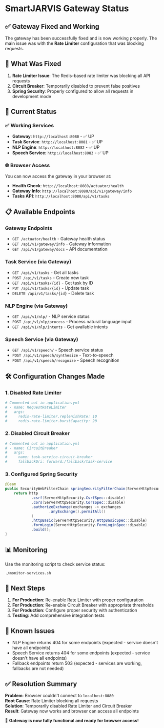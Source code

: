 # SmartJARVIS Gateway Status

## ✅ Gateway Fixed and Working

The gateway has been successfully fixed and is now working properly. The main issue was with the **Rate Limiter** configuration that was blocking requests.

## 🔧 What Was Fixed

1. **Rate Limiter Issue**: The Redis-based rate limiter was blocking all API requests
2. **Circuit Breaker**: Temporarily disabled to prevent false positives
3. **Spring Security**: Properly configured to allow all requests in development mode

## 🚀 Current Status

### ✅ Working Services
- **Gateway**: `http://localhost:8080` - ✅ UP
- **Task Service**: `http://localhost:8081` - ✅ UP  
- **NLP Engine**: `http://localhost:8082` - ✅ UP
- **Speech Service**: `http://localhost:8083` - ✅ UP

### 🌐 Browser Access
You can now access the gateway in your browser at:
- **Health Check**: `http://localhost:8080/actuator/health`
- **Gateway Info**: `http://localhost:8080/api/v1/gateway/info`
- **Tasks API**: `http://localhost:8080/api/v1/tasks`

## 📋 Available Endpoints

### Gateway Endpoints
- `GET /actuator/health` - Gateway health status
- `GET /api/v1/gateway/info` - Gateway information
- `GET /api/v1/gateway/docs` - API documentation

### Task Service (via Gateway)
- `GET /api/v1/tasks` - Get all tasks
- `POST /api/v1/tasks` - Create new task
- `GET /api/v1/tasks/{id}` - Get task by ID
- `PUT /api/v1/tasks/{id}` - Update task
- `DELETE /api/v1/tasks/{id}` - Delete task

### NLP Engine (via Gateway)
- `GET /api/v1/nlp/` - NLP service status
- `POST /api/v1/nlp/process` - Process natural language input
- `GET /api/v1/nlp/intents` - Get available intents

### Speech Service (via Gateway)
- `GET /api/v1/speech/` - Speech service status
- `POST /api/v1/speech/synthesize` - Text-to-speech
- `POST /api/v1/speech/recognize` - Speech recognition

## 🛠️ Configuration Changes Made

### 1. Disabled Rate Limiter
```yaml
# Commented out in application.yml
# - name: RequestRateLimiter
#   args:
#     redis-rate-limiter.replenishRate: 10
#     redis-rate-limiter.burstCapacity: 20
```

### 2. Disabled Circuit Breaker
```yaml
# Commented out in application.yml
# - name: CircuitBreaker
#   args:
#     name: task-service-circuit-breaker
#     fallbackUri: forward:/fallback/task-service
```

### 3. Configured Spring Security
```java
@Bean
public SecurityWebFilterChain springSecurityFilterChain(ServerHttpSecurity http) {
    return http
            .csrf(ServerHttpSecurity.CsrfSpec::disable)
            .cors(ServerHttpSecurity.CorsSpec::disable)
            .authorizeExchange(exchanges -> exchanges
                    .anyExchange().permitAll()
            )
            .httpBasic(ServerHttpSecurity.HttpBasicSpec::disable)
            .formLogin(ServerHttpSecurity.FormLoginSpec::disable)
            .build();
}
```

## 📊 Monitoring

Use the monitoring script to check service status:
```bash
./monitor-services.sh
```

## 🔄 Next Steps

1. **For Production**: Re-enable Rate Limiter with proper configuration
2. **For Production**: Re-enable Circuit Breaker with appropriate thresholds
3. **For Production**: Configure proper security with authentication
4. **Testing**: Add comprehensive integration tests

## 🐛 Known Issues

- NLP Engine returns 404 for some endpoints (expected - service doesn't have all endpoints)
- Speech Service returns 404 for some endpoints (expected - service doesn't have all endpoints)
- Fallback endpoints return 503 (expected - services are working, fallbacks are not needed)

## ✅ Resolution Summary

**Problem**: Browser couldn't connect to `localhost:8080`  
**Root Cause**: Rate Limiter blocking all requests  
**Solution**: Temporarily disabled Rate Limiter and Circuit Breaker  
**Result**: Gateway now works and browser can access all endpoints  

🎉 **Gateway is now fully functional and ready for browser access!** 